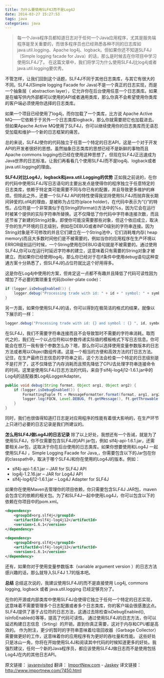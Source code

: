 ```yaml
---
title: 为什么要使用SLF4J而不是Log4J
date: 2014-03-27 15:27:53
tags: java
categories: java
---
```

> 每一个Java程序员都知道日志对于任何一个Java应用程序，尤其是服务端程序是至关重要的，而很多程序员也已经熟悉各种不同的日志库如java.util.logging、Apache log4j、logback。但如果你还不知道SLF4J（Simple logging facade for Java）的话，那么是时候去在你项目中学习使用SLF4J了。
>在这篇文章中，我们将学习为什么使用SLF4J比log4j或者java.util.logging要优秀。

不管怎样，让我们回到这个话题，SLF4J不同于其他日志类库，与其它有很大的不同。SLF4J(Simple logging Facade for Java)不是一个真正的日志实现，而是一个抽象层（ abstraction layer），它允许你在后台使用任意一个日志类库。如果是在编写供内外部都可以使用的API或者通用类库，那么你真不会希望使用你类库的客户端必须使用你选择的日志类库。

如果一个项目已经使用了log4j，而你加载了一个类库，比方说 Apache Active MQ——它依赖于于另外一个日志类库logback，那么你就需要把它也加载进去。但如果Apache Active MQ使用了SLF4J，你可以继续使用你的日志类库而无语忍受加载和维护一个新的日志框架的痛苦。

总的来说，SLF4J使你的代码独立于任意一个特定的日志API，这是一个对于开发API的开发者很好的思想。虽然抽象日志类库的思想已经不是新鲜的事物而且Apache commons logging也已经在使用这种思想了，但现在SLF4J正迅速成为Java世界的日志标准。让我们再看看几个使用SLF4J而不是log4j、logback或者java.util.logging的理由。
<!-- more -->
__SLF4J对比Log4J，logback和java.util.Logging的优势__
正如我之前说的，在你的代码中使用SLF4J写日志语句的主要出发点是使得你的程序独立于任意特定的日志类库，依赖于特定类可能需要不同与你已有的配置，并且导致更多维护的麻烦。但除此之外，还要一个SLF4J API的特性使得我坚持使用SLF4J而抛弃我长期间钟爱的Lof4j的理由，是被称为占位符(place holder)，在代码中表示为“{}”的特性。占位符是一个非常类似于在String的format()方法中的%s，因为它会在运行时被某个提供的实际字符串所替换。这不仅降低了你代码中字符串连接次数，而且还节省了新建的String对象。即使你可能没需要那些对象，但这个依旧成立，取决于你的生产环境的日志级别，例如在DEBUG或者INFO级别的字符串连接。因为String对象是不可修改的并且它们建立在一个String池中，它们消耗堆内存( heap memory)而且大多数时间他们是不被需要的，例如当你的应用程序在生产环境以ERROR级别运行时候，一个String使用在DEBUG语句就是不被需要的。通过使用SLF4J,你可以在运行时延迟字符串的建立，这意味着只有需要的String对象才被建立。而如果你已经使用log4j，那么你已经对于在if条件中使用debug语句这种变通方案十分熟悉了，但SLF4J的占位符就比这个好用得多。

这是你在Log4j中使用的方案，但肯定这一点都不有趣并且降低了代码可读性因为增加了不必要的繁琐重复代码(boiler-plate code)：
````java
if (logger.isDebugEnabled()) {
    logger.debug("Processing trade with id: " + id + " symbol: " + symbol);
}
````
另一方面，如果你使用SLF4J的话，你可以得到在极简洁的格式的结果，就像以下展示的一样：
````java
logger.debug("Processing trade with id: {} and symbol : {} ", id, symbol);
````
在SLF4J，我们不需要字符串连接而且不会导致暂时不需要的字符串消耗。取而代之的，我们在一个以占位符和以参数传递实际值的模板格式下写日志信息。你可能会在想万一我有很个参数怎么办？嗯，那么你可以选择使用变量参数版本的日志方法或者用以Object数组传递。这是一个相当的方便和高效方法的打日志方法。记住，在生产最终日志信息的字符串之前，这个方法会检查一个特定的日志级别是不是打开了，这不仅降低了内存消耗而且预先降低了CPU去处理字符串连接命令的时间。这里是使用SLF4J日志方法的代码，来自于slf4j-log4j12-1.6.1.jar中的Log4j的适配器类Log4jLoggerAdapter。
````java
public void debug(String format, Object arg1, Object arg2) {
    if (logger.isDebugEnabled()) {
        FormattingTuple ft = MessageFormatter.format(format, arg1, arg2);
        logger.log(FQCN, Level.DEBUG, ft.getMessage(), ft.getThrowable());
    }
}
````
同时，我们也很值得知道打日志是对应用程序的性能有着很大影响的，在生产环节上只进行必要的日志记录是我们所建议的。

__怎么用SLF4J做Log4J的日志记录__
除了以上好处，我想还有一个告诫，就是为了使用SLF4J，你不仅需要包含SLF4J的API jar包，例如 slf4j-api-1.6.1.jar，还需要相关Jar包，这取决于你在后台使用的日志类库。如果你想要使用和Log4J 一起使用SLF4J ，Simple Logging Facade for Java,，你需要包含以下的Jar包在你的classpath中，取决于哪个SLF4J和你在使用的Log4J的版本。例如：
* slf4j-api-1.6.1.jar – JAR for SLF4J API
* log4j-1.2.16.jar – JAR for Log4J API
* slf4j-log4j12-1.6.1.jar – Log4J Adapter for SLF4J

如果你在使用Maven去管理你的项目依赖，你只需要包含SLF4J JAR包，maven会包含它的依赖的相关包。为了和SLF4J一起中使用Log4J，你可以包含以下的依赖在你项目中的pom.xml。
````xml
<dependency>
    <groupId>org.slf4j</groupId>
    <artifactId>slf4j-log4j12</artifactId>
    <version>1.6.1</version>
</dependency>
 
<dependency>
    <groupId>org.slf4j</groupId>
    <artifactId>slf4j-log4j12</artifactId>
    <version>1.6.1</version>
</dependency>

````
还有，如果你对于使用变量参数版本（variable argument version ）的日志方法感兴趣的话，那么就导入SLF4J 1.7的版本吧。

__总结__
总结这次说的，我建议使用SLF4J的而不是直接使用 Log4j, commons logging, logback 或者 java.util.logging 已经足够充分了。

在你的开源或内部类库中使用SLF4J会使得它独立于任何一个特定的日志实现，这意味着不需要管理多个日志配置或者多个日志类库，你的客户端会很感激这点。
SLF4J提供了基于占位符的日志方法，这通过去除检查isDebugEnabled(), isInfoEnabled()等等，提高了代码可读性。
通过使用SLF4J的日志方法，你可以延迟构建日志信息（Srting）的开销，直到你真正需要，这对于内存和CPU都是高效的。
作为附注，更少的暂时的字符串意味着垃圾回收器（Garbage Collector）需要做更好的工作，这意味着你的应用程序有为更好的吞吐量和性能。
这些好处只是冰山一角，你将在开始使用SL4J和阅读其中代码的时候知道更多的好处。我强烈建议，任何一个新的Java程序员，都应该使用SLF4J做日志而不是使用包括Log4J在内的其他日志API。

原文链接： [javarevisited](http://javarevisited.blogspot.com/2013/08/why-use-sl4j-over-log4j-for-logging-in.html#ixzz2konULdTB) 翻译： [ImportNew.com](http://www.importnew.com/) - [Jaskey](http://www.importnew.com/author/linjunjie)
译文链接： http://www.importnew.com/7450.html
